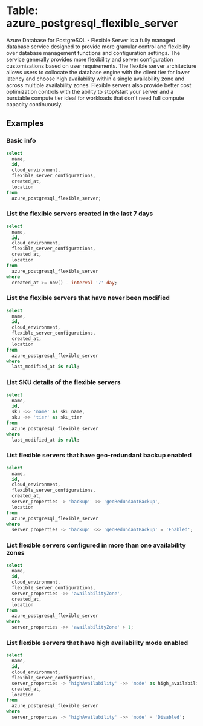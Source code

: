 # Table: azure_postgresql_flexible_server

Azure Database for PostgreSQL - Flexible Server is a fully managed database service designed to provide more granular control and flexibility over database management functions and configuration settings. The service generally provides more flexibility and server configuration customizations based on user requirements. The flexible server architecture allows users to collocate the database engine with the client tier for lower latency and choose high availability within a single availability zone and across multiple availability zones. Flexible servers also provide better cost optimization controls with the ability to stop/start your server and a burstable compute tier ideal for workloads that don't need full compute capacity continuously.

## Examples

### Basic info

```sql
select
  name,
  id,
  cloud_environment,
  flexible_server_configurations,
  created_at,
  location
from
  azure_postgresql_flexible_server;
```

### List the flexible servers created in the last 7 days

```sql
select
  name,
  id,
  cloud_environment,
  flexible_server_configurations,
  created_at,
  location
from
  azure_postgresql_flexible_server
where
  created_at >= now() - interval '7' day;
```

### List the flexible servers that have never been modified

```sql
select
  name,
  id,
  cloud_environment,
  flexible_server_configurations,
  created_at,
  location
from
  azure_postgresql_flexible_server
where
  last_modified_at is null;
```

### List SKU details of the flexible servers

```sql
select
  name,
  id,
  sku ->> 'name' as sku_name,
  sku ->> 'tier' as sku_tier
from
  azure_postgresql_flexible_server
where
  last_modified_at is null;
```

### List flexible servers that have geo-redundant backup enabled

```sql
select
  name,
  id,
  cloud_environment,
  flexible_server_configurations,
  created_at,
  server_properties -> 'backup' ->> 'geoRedundantBackup',
  location
from
  azure_postgresql_flexible_server
where
  server_properties -> 'backup' ->> 'geoRedundantBackup' = 'Enabled';
```

### List flexible servers configured in more than one availability zones

```sql
select
  name,
  id,
  cloud_environment,
  flexible_server_configurations,
  server_properties ->> 'availabilityZone',
  created_at,
  location
from
  azure_postgresql_flexible_server
where
  server_properties ->> 'availabilityZone' > 1;
```

### List flexible servers that have high availability mode enabled

```sql
select
  name,
  id,
  cloud_environment,
  flexible_server_configurations,
  server_properties -> 'highAvailability' ->> 'mode' as high_availability_mode,
  created_at,
  location
from
  azure_postgresql_flexible_server
where
  server_properties -> 'highAvailability' ->> 'mode' = 'Disabled';
```